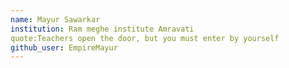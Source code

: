 ```yaml
---
name: Mayur Sawarkar
institution: Ram meghe institute Amravati
quote:Teachers open the door, but you must enter by yourself
github_user: EmpireMayur
---
```

